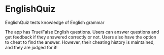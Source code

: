 # EnglishQuiz
EnglishQuiz tests knowledge of English grammar

The app has True/False English questions. Users can answer questions and get feedback if they answered correctly or not. Users also have the option to cheat to find the answer. However, their cheating history is maintained, and they are judged for it!
